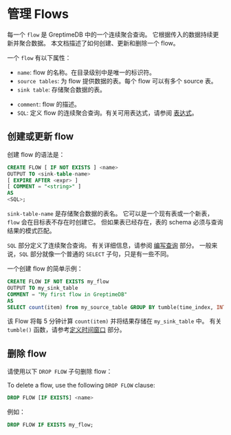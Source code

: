 # 管理 Flows

每一个 `flow` 是 GreptimeDB 中的一个连续聚合查询。
它根据传入的数据持续更新并聚合数据。
本文档描述了如何创建、更新和删除一个 flow。

一个 `flow` 有以下属性：
- `name`: flow 的名称。在目录级别中是唯一的标识符。
- `source tables`: 为 flow 提供数据的表。每个 flow 可以有多个 source 表。
- `sink table`: 存储聚合数据的表。
<!-- - `expire after`: 从 source 表中过期数据的时间间隔。过期时间之后的数据将不会在 flow 中使用。 -->
- `comment`: flow 的描述。
- `SQL`: 定义 flow 的连续聚合查询。有关可用表达式，请参阅 [表达式](./expression.md)。

## 创建或更新 flow

创建 flow 的语法是：

<!-- ```sql
CREATE [ OR REPLACE ] FLOW [ IF NOT EXISTS ] <name>
OUTPUT TO <sink-table-name>
[ EXPIRE AFTER <expr> ]
[ COMMENT = "<string>" ]
AS 
<SQL>;
``` -->

```sql
CREATE FLOW [ IF NOT EXISTS ] <name>
OUTPUT TO <sink-table-name>
[ EXPIRE AFTER <expr> ]
[ COMMENT = "<string>" ]
AS 
<SQL>;
```

<!-- 当指定 `OR REPLACE` 时，如果同名的 flow 已经存在，它将被更新为新的 flow。请注意，这只影响 flow 任务本身，源表和目标表不会被更改。 -->

`sink-table-name` 是存储聚合数据的表名。
它可以是一个现有表或一个新表，`flow` 会在目标表不存在时创建它。
但如果表已经存在，表的 schema 必须与查询结果的模式匹配。

<!-- `expire after` 是一个可选的时间间隔，用于从源表中过期数据。过期时间是相对于当前时间的时间（“当前时间”是指数据到达 Flow 引擎的物理时间）。例如，`INTERVAL '1 hour'` 表示数据 **早于** 1 小时的数据将被过期。过期数据将直接被删除。 -->

`SQL` 部分定义了连续聚合查询。
有关详细信息，请参阅 [编写查询](./query.md) 部分。
一般来说，`SQL` 部分就像一个普通的 `SELECT` 子句，只是有一些不同。

一个创建 flow 的简单示例：

<!-- ```sql
CREATE FLOW IF NOT EXISTS my_flow
OUTPUT TO my_sink_table
EXPIRE AFTER INTERVAL '1 hour'
COMMENT = "My first flow in GreptimeDB"
AS
SELECT count(item) from my_source_table GROUP BY tumble(time_index, INTERVAL '5 minutes');
``` -->

```sql
CREATE FLOW IF NOT EXISTS my_flow
OUTPUT TO my_sink_table
COMMENT = "My first flow in GreptimeDB"
AS
SELECT count(item) from my_source_table GROUP BY tumble(time_index, INTERVAL '5 minutes');
```

该 Flow 将每 5 分钟计算 `count(item)` 并将结果存储在 `my_sink_table` 中。
有关 `tumble()` 函数，请参考[定义时间窗口](./define-time-window.md) 部分。

<!-- 创建的 flow 将每 5 分钟计算 `count(item)` 并将结果存储在 `my_sink_table` 中。所有在 1 小时内的数据将在 flow 中使用。有关 `tumble()` 函数，请参考[定义时间窗口](./define-time-window.md) 部分。 -->

## 删除 flow

请使用以下 `DROP FLOW` 子句删除 flow：

To delete a flow, use the following `DROP FLOW` clause:

```sql
DROP FLOW [IF EXISTS] <name>
```

例如：

```sql
DROP FLOW IF EXISTS my_flow;
```
